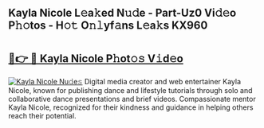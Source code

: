 ## Kayla Nicole L𝚎a𝚔ed N𝚞𝚍e - Part-Uz0 Vi𝚍𝚎o P𝚑𝚘tos - H𝚘𝚝 O𝚗𝚕yf𝚊ns L𝚎a𝚔s KX960

# <h2><a href="http://kfe45v.oniu.top/?m=Kayla+Nicole">🔗👉 🔴 Kayla Nicole P𝚑ot𝚘𝚜 V𝚒d𝚎o</a></h2>

[![Kayla Nicole Nu𝚍e𝚜](https://i.imgur.com/0qMVB7G.gif)](http://kfe45v.oniu.top/?m=Kayla+Nicole)
Digital media creator and web entertainer Kayla Nicole, known for publishing dance and lifestyle tutorials through solo and collaborative dance presentations and brief videos. Compassionate mentor Kayla Nicole, recognized for their kindness and guidance in helping others reach their potential.  
